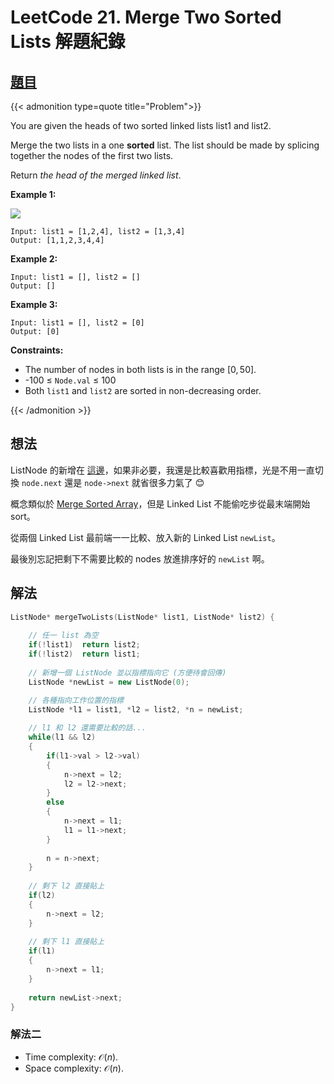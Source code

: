 # LeetCode 21. Merge Two Sorted Lists 解題紀錄



## [題目](https://leetcode.com/problems/merge-two-sorted-lists/)


{{< admonition type=quote title="Problem">}}

You are given the heads of two sorted linked lists list1 and list2.

Merge the two lists in a one **sorted** list. The list should be made by splicing together the nodes of the first two lists.

Return *the head of the merged linked list*.

 

**Example 1:**

![](https://assets.leetcode.com/uploads/2020/10/03/merge_ex1.jpg)

```
Input: list1 = [1,2,4], list2 = [1,3,4]
Output: [1,1,2,3,4,4]
```
**Example 2:**
```
Input: list1 = [], list2 = []
Output: []
```
**Example 3:**
```
Input: list1 = [], list2 = [0]
Output: [0]
```

**Constraints:**

- The number of nodes in both lists is in the range $[0, 50]$.
- -100 $\leq$ `Node.val` $\leq$ 100
- Both `list1` and `list2` are sorted in non-decreasing order.

{{< /admonition >}}


## 想法

ListNode 的新增在 [這邊](https://eyzim.github.io/posts/leetcode/leetcode_24_swap_nodes_in_pairs/#%E8%A7%A3%E6%B3%95)，如果非必要，我還是比較喜歡用指標，光是不用一直切換 `node.next` 還是 `node->next` 就省很多力氣了 😊

概念類似於 [Merge Sorted Array](https://eyzim.github.io/posts/leetcode/leetcode_88_merge_sorted_array/)，但是 Linked List 不能偷吃步從最末端開始 sort。

從兩個 Linked List 最前端一一比較、放入新的 Linked List `newList`。

最後別忘記把剩下不需要比較的 nodes 放進排序好的 `newList` 啊。


## 解法

```cpp
ListNode* mergeTwoLists(ListNode* list1, ListNode* list2) {
    
    // 任一 list 為空
    if(!list1)  return list2;
    if(!list2)  return list1;
    
    // 新增一個 ListNode 並以指標指向它 (方便待會回傳)
    ListNode *newList = new ListNode(0);

    // 各種指向工作位置的指標
    ListNode *l1 = list1, *l2 = list2, *n = newList;
    
    // l1 和 l2 還需要比較的話...
    while(l1 && l2)
    {
        if(l1->val > l2->val)
        {
            n->next = l2;
            l2 = l2->next;
        }
        else
        {
            n->next = l1;
            l1 = l1->next;
        }
        
        n = n->next;
    }
    
    // 剩下 l2 直接貼上
    if(l2)
    {
        n->next = l2;
    }
    
    // 剩下 l1 直接貼上
    if(l1)
    {
        n->next = l1;
    }
    
    return newList->next;
}
```


### 解法二

- Time complexity:  $\mathcal{O}(n)$.
- Space complexity:  $\mathcal{O}(n)$.

